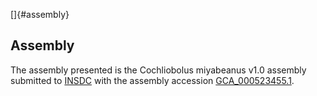 []{#assembly}

Assembly
--------

The assembly presented is the Cochliobolus miyabeanus v1.0 assembly
submitted to [INSDC](http://www.insdc.org) with the assembly accession
[GCA\_000523455.1](http://www.ebi.ac.uk/ena/data/view/GCA_000523455.1).

